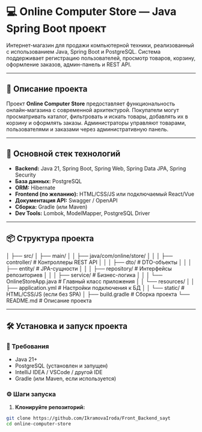 # 💻 Online Computer Store — Java Spring Boot проект

Интернет-магазин для продажи компьютерной техники, реализованный с использованием Java, Spring Boot и PostgreSQL. Система поддерживает регистрацию пользователей, просмотр товаров, корзину, оформление заказов, админ-панель и REST API.

---

## 🧾 Описание проекта

Проект **Online Computer Store** предоставляет функциональность онлайн-магазина с современной архитектурой. Покупатели могут просматривать каталог, фильтровать и искать товары, добавлять их в корзину и оформлять заказы. Администраторы управляют товарами, пользователями и заказами через административную панель.

---

## 🚀 Основной стек технологий

- **Backend:** Java 21, Spring Boot, Spring Web, Spring Data JPA, Spring Security
- **База данных:** PostgreSQL
- **ORM:** Hibernate
- **Frontend (по желанию):** HTML/CSS/JS или подключаемый React/Vue
- **Документация API:** Swagger / OpenAPI
- **Сборка:** Gradle (или Maven)
- **Dev Tools:** Lombok, ModelMapper, PostgreSQL Driver

---

## 📦 Структура проекта

│
├── src/
│ ├── main/
│ │ ├── java/com/online/store/
│ │ │ ├── controller/ # Контроллеры REST API
│ │ │ ├── dto/ # DTO-объекты
│ │ │ ├── entity/ # JPA-сущности
│ │ │ ├── repository/ # Интерфейсы репозиториев
│ │ │ ├── service/ # Бизнес-логика
│ │ │ └── OnlineStoreApp.java # Главный класс приложения
│ │ └── resources/
│ │ ├── application.yml # Настройки подключения к БД
│ │ └── static/ # HTML/CSS/JS (если без SPA)
│
├── build.gradle # Сборка проекта
└── README.md # Описание проекта  


---

## 🛠️ Установка и запуск проекта

### 🔧 Требования

- Java 21+
- PostgreSQL (установлен и запущен)
- IntelliJ IDEA / VSCode / другой IDE
- Gradle (или Maven, если используется)

### ⚙️ Шаги запуска

1. **Клонируйте репозиторий:**
```bash
git clone https://github.com/IkramovaIroda/Front_Backend_sayt
cd online-computer-store
